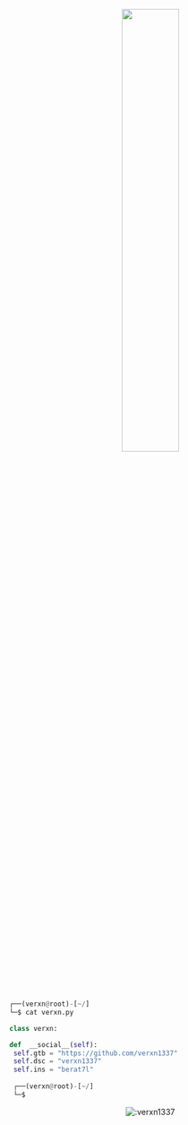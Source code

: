 <p align=center>
  <a href="https://discord.com/users/1137981256672497704"><img src="https://lanyard.cnrad.dev/api/1137981256672497704" width=45%></a>
</p>


```python
┌──(verxn@root)-[~/]
└─$ cat verxn.py

class verxn:

def  __social__(self):
 self.gtb = "https://github.com/verxn1337"
 self.dsc = "verxn1337" 
 self.ins = "berat7l"
  
 ┌──(verxn@root)-[~/]
 └─$
```
<p align="center"><img src="https://moe-counter.glitch.me/get/@:verxn1337" alt=":verxn1337" /></p>




